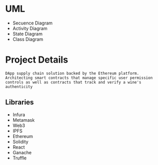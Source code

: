 # UML
* Secuence Diagram
* Activity Diagram
* State Diagram
* Class Diagram

# Project Details
``DApp supply chain solution backed by the Ethereum platform. Architecting smart contracts that manage specific user permission controls as well as contracts that track and verify a wine's authenticity``
## Libraries
* Infura
* Metamask 
* Web3
* IPFS
* Ethereum
* Solidity
* React
* Ganache
* Truffle
